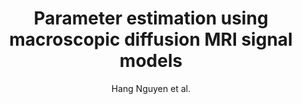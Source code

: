 ---
cat: ciel
subcat: neurophysics
bestof: false
author: Hang Nguyen et al.
title: Parameter estimation using macroscopic diffusion MRI signal models
journal: Physics in Medicine and Biology
year: 2015
type: article
doi: 10.1088/0031-9155/60/8/3389
---